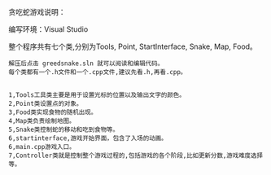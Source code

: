 贪吃蛇游戏说明：

编写环境：Visual  Studio

整个程序共有七个类,分别为Tools, Point, StartInterface, Snake, Map, Food。

	解压后点击 greedsnake.sln 就可以阅读和编辑代码。
	每个类都有一个.h文件和一个.cpp文件,建议先看.h,再看.cpp。


	1,Tools工具类主要是用于设置光标的位置以及输出文字的颜色。
	2,Point类设置点的对象。
	3,Food类实现食物的随机出现。
	4,Map类负责绘制地图。
	5,Snake类控制蛇的移动和吃到食物等。
	6,startinterface,游戏开始界面，包含了入场的动画。
	6,main.cpp游戏入口。
	7,Controller类就是控制整个游戏过程的,包括游戏的各个阶段,比如更新分数,游戏难度选择等。
